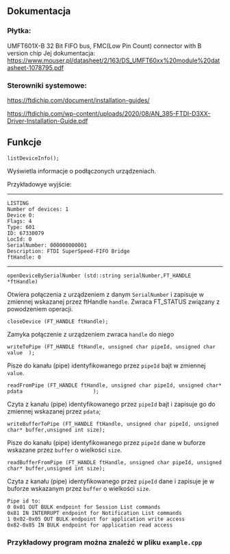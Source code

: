 ## Dokumentacja

### Płytka:

UMFT601X-B 32 Bit FIFO bus, FMC(Low Pin Count) connector with B version chip
Jej dokumentacja:
https://www.mouser.pl/datasheet/2/163/DS_UMFT60xx%20module%20datasheet-1078795.pdf

### Sterowniki systemowe:

https://ftdichip.com/document/installation-guides/

https://ftdichip.com/wp-content/uploads/2020/08/AN_385-FTDI-D3XX-Driver-Installation-Guide.pdf


## Funkcje

``listDeviceInfo();``

Wyświetla informacje o podłączonych urządzeniach. 

Przykładowye wyjście:

----
    
    LISTING 
    Number of devices: 1
    Device 0:
    Flags: 4
    Type: 601
    ID: 67330079
    LocId: 0
    SerialNumber: 000000000001
    Description: FTDI SuperSpeed-FIFO Bridge
    ftHandle: 0
---
``openDeviceBySerialNumber (std::string serialNumber,FT_HANDLE *ftHandle)``

Otwiera połączenia z urządzeniem z danym ```SerialNumber``` i zapisuje w zmiennej wskazanej przez ftHandle ```handle```. Zwraca FT_STATUS związany z powodzeniem operacji.


``closeDevice (FT_HANDLE ftHandle);``     

Zamyka połączenie z urządzeniem zwraca ```handle``` do niego

```writeToPipe (FT_HANDLE ftHandle, unsigned char pipeId, unsigned char value  );```

Pisze do kanału (pipe) identyfikowanego przez ```pipeId``` bajt w zmiennej ```value```.


```readFromPipe (FT_HANDLE ftHandle, unsigned char pipeId, unsigned char* pdata                       );```

Czyta z kanału (pipe) identyfikowanego przez ```pipeId``` bajt i zapisuje go do zmiennej wskazanej przez ```pdata```;

```writeBufferToPipe (FT_HANDLE ftHandle, unsigned char pipeId, unsigned char* buffer,unsigned int size);```

Pisze do kanału (pipe) identyfikowanego przez ```pipeId``` dane w buforze wskazane przez ```buffer``` o wielkości ```size```.

```readBufferFromPipe (FT_HANDLE ftHandle, unsigned char pipeId, unsigned char* buffer,unsigned int size);```

Czyta z kanału (pipe) identyfikowanego przez ```pipeId``` dane i zapisuje je w buforze wskazanym przez ```buffer``` o wielkości ```size```.

    Pipe id to:
    0 0x01 OUT BULK endpoint for Session List commands
    0x81 IN INTERRUPT endpoint for Notification List commands
    1 0x02-0x05 OUT BULK endpoint for application write access
    0x82-0x85 IN BULK endpoint for application read access

### Przykładowy program można znaleźć w pliku ```example.cpp```